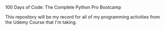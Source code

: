 100 Days of Code: The Complete Python Pro Bootcamp

This repository will be my record for all of my programming activities from the Udemy Course that I'm taking.
